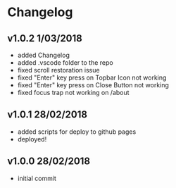 # Changelog

## v1.0.2 1/03/2018
 - added Changelog
 - added .vscode folder to the repo
 - fixed scroll restoration issue
 - fixed "Enter" key press on Topbar Icon not working
 - fixed "Enter" key press on Close Button not working
 - fixed focus trap not working on /about
## v1.0.1 28/02/2018
 - added scripts for deploy to github pages
 - deployed!

## v1.0.0 28/02/2018
 - initial commit
